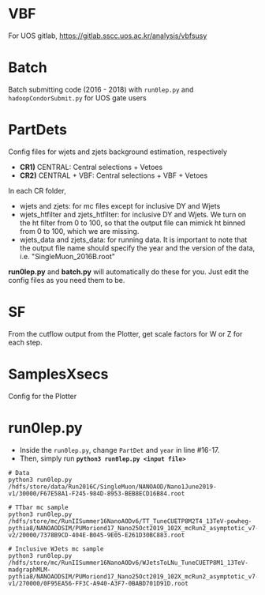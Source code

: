 # VBF
For UOS gitlab, 
https://gitlab.sscc.uos.ac.kr/analysis/vbfsusy

# Batch
Batch submitting code (2016 - 2018) with `run0lep.py` and `hadoopCondorSubmit.py` for UOS gate users

# PartDets
Config files for wjets and zjets background estimation, respectively
- **CR1)** CENTRAL: Central selections + Vetoes
- **CR2)** CENTRAL + VBF: Central selections + VBF + Vetoes

In each CR folder,

- wjets and zjets: for mc files except for inclusive DY and Wjets
- wjets_htfilter and zjets_htfilter: for inclusive DY and Wjets. We turn on the ht filter from 0 to 100, so that the output file can mimick ht binned from 0 to 100, which we are missing.
- wjets_data and zjets_data: for running data. It is important to note that the output file name should specify the year and the version of the data, i.e. "SingleMuon_2016B.root" 

**run0lep.py** and **batch.py** will automatically do these for you. Just edit the config files as you need them to be.

# SF
From the cutflow output from the Plotter, get scale factors for W or  Z for each step.

# SamplesXsecs
Config for the Plotter

# run0lep.py
* Inside the `run0lep.py`, change `PartDet` and `year` in line #16-17.
* Then, simply run **`python3 run0lep.py <input file>`**

```shell
# Data
python3 run0lep.py /hdfs/store/data/Run2016C/SingleMuon/NANOAOD/Nano1June2019-v1/30000/F67E58A1-F245-984D-8953-BEB8ECD16B84.root

# TTbar mc sample
python3 run0lep.py /hdfs/store/mc/RunIISummer16NanoAODv6/TT_TuneCUETP8M2T4_13TeV-powheg-pythia8/NANOAODSIM/PUMoriond17_Nano25Oct2019_102X_mcRun2_asymptotic_v7-v2/20000/7378B9CD-404E-B045-9E05-E261D30BC883.root

# Inclusive WJets mc sample
python3 run0lep.py /hdfs/store/mc/RunIISummer16NanoAODv6/WJetsToLNu_TuneCUETP8M1_13TeV-madgraphMLM-pythia8/NANOAODSIM/PUMoriond17_Nano25Oct2019_102X_mcRun2_asymptotic_v7-v1/270000/0F95EA56-FF3C-A940-A3F7-0BABD701D91D.root
```
